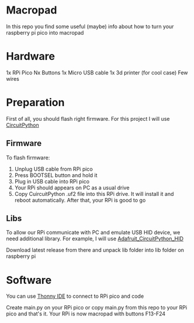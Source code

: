 # Macropad

In this repo you find some useful (maybe) info about how to turn your raspberry pi pico into macropad

# Hardware

1x RPi Pico
Nx Buttons
1x Micro USB cable
1x 3d printer (for cool case)
Few wires

# Preparation

First of all, you should flash right firmware. For this project I will use [CircuitPython](https://circuitpython.org/board/raspberry_pi_pico/)

## Firmware

To flash firmware:

1. Unplug USB cable from RPi pico
2. Press BOOTSEL button and hold it
3. Plug in USB cable into RPi pico
4. Your RPi should appears on PC as a usual drive
5. Copy CuircuitPython .uf2 file into this RPi drive. It will install it and reboot automatically. After that, your RPi is good to go

## Libs

To allow our RPi communicate with PC and emulate USB HID device, we need additional library. For example, I will use [Adafruit_CircuitPython_HID](https://github.com/adafruit/Adafruit_CircuitPython_HID)

Download latest release from there and unpack lib folder into lib folder on raspberry pi

# Software

You can use [Thonny IDE](https://thonny.org/) to connect to RPi pico and code

Create main.py on your RPi pico or copy main.py from this repo to your RPi pico and that's it. Your RPi is now macropad with buttons F13-F24
